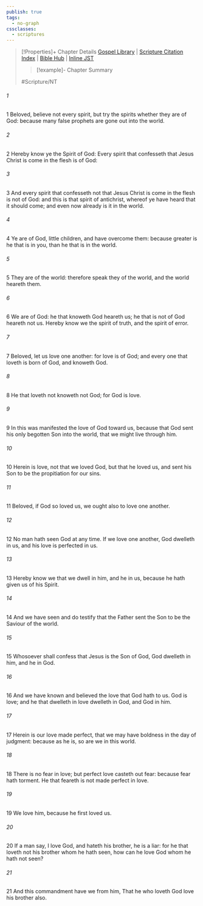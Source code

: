 ```yaml
---
publish: true
tags:
  - no-graph
cssclasses:
  - scriptures
---
```

>[!Properties]+ Chapter Details
>[Gospel Library](https://churchofjesuschrist.org/study/scriptures/nt/1-jn/4?lang=eng)    |    [Scripture Citation Index](https://scriptures.byu.edu/#0a204::c0a204)    |    [Bible Hub](https://biblehub.com/1_john/4.htm)    |    [Inline JST](https://scripturetoolbox.com/html/ic/1John/4.html)
>>[!example]- Chapter Summary
>> 
> 
>
>#Scripture/NT
###### 1
1 Beloved, believe not every spirit, but try the spirits whether they are of God: because many false prophets are gone out into the world.
###### 2
2 Hereby know ye the Spirit of God: Every spirit that confesseth that Jesus Christ is come in the flesh is of God:
###### 3
3 And every spirit that confesseth not that Jesus Christ is come in the flesh is not of God: and this is that spirit of antichrist, whereof ye have heard that it should come; and even now already is it in the world.
###### 4
4 Ye are of God, little children, and have overcome them: because greater is he that is in you, than he that is in the world.
###### 5
5 They are of the world: therefore speak they of the world, and the world heareth them.
###### 6
6 We are of God: he that knoweth God heareth us; he that is not of God heareth not us. Hereby know we the spirit of truth, and the spirit of error.
###### 7
7 Beloved, let us love one another: for love is of God; and every one that loveth is born of God, and knoweth God.
###### 8
8 He that loveth not knoweth not God; for God is love.
###### 9
9 In this was manifested the love of God toward us, because that God sent his only begotten Son into the world, that we might live through him.
###### 10
10 Herein is love, not that we loved God, but that he loved us, and sent his Son to be the propitiation for our sins.
###### 11
11 Beloved, if God so loved us, we ought also to love one another.
###### 12
12 No man hath seen God at any time. If we love one another, God dwelleth in us, and his love is perfected in us.
###### 13
13 Hereby know we that we dwell in him, and he in us, because he hath given us of his Spirit.
###### 14
14 And we have seen and do testify that the Father sent the Son to be the Saviour of the world.
###### 15
15 Whosoever shall confess that Jesus is the Son of God, God dwelleth in him, and he in God.
###### 16
16 And we have known and believed the love that God hath to us. God is love; and he that dwelleth in love dwelleth in God, and God in him.
###### 17
17 Herein is our love made perfect, that we may have boldness in the day of judgment: because as he is, so are we in this world.
###### 18
18 There is no fear in love; but perfect love casteth out fear: because fear hath torment. He that feareth is not made perfect in love.
###### 19
19 We love him, because he first loved us.
###### 20
20 If a man say, I love God, and hateth his brother, he is a liar: for he that loveth not his brother whom he hath seen, how can he love God whom he hath not seen?
###### 21
21 And this commandment have we from him, That he who loveth God love his brother also.
